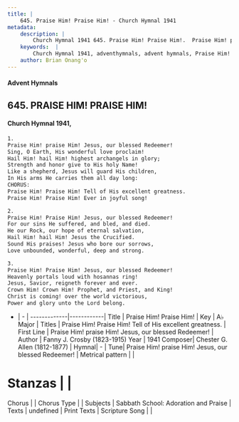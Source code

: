```yaml
---
title: |
    645. Praise Him! Praise Him! - Church Hymnal 1941
metadata:
    description: |
        Church Hymnal 1941 645. Praise Him! Praise Him!.  Praise Him! praise Him! Jesus, our blessed Redeemer! Sing, O Earth, His wonderful love proclaim! Hail Him! hail Him! highest archangels in glory; Strength and honor give to His holy Name! Like a shepherd, Jesus will guard His children, In His arms He carries them all day long: CHORUS: Praise Him! Praise Him! Tell of His excellent greatness. Praise Him! Praise Him! Ever in joyful song! 
    keywords:  |
        Church Hymnal 1941, adventhymnals, advent hymnals, Praise Him! Praise Him!, Praise Him! praise Him! Jesus, our blessed Redeemer!. Praise Him! Praise Him! Tell of His excellent greatness.
    author: Brian Onang'o
---
```


#### Advent Hymnals
## 645. PRAISE HIM! PRAISE HIM!
####  Church Hymnal 1941,

```txt
1.
Praise Him! praise Him! Jesus, our blessed Redeemer!
Sing, O Earth, His wonderful love proclaim!
Hail Him! hail Him! highest archangels in glory;
Strength and honor give to His holy Name!
Like a shepherd, Jesus will guard His children,
In His arms He carries them all day long:
CHORUS:
Praise Him! Praise Him! Tell of His excellent greatness.
Praise Him! Praise Him! Ever in joyful song!

2.
Praise Him! Praise Him! Jesus, our blessed Redeemer!
For our sins He suffered, and bled, and died.
He our Rock, our hope of eternal salvation,
Hail Him! hail Him! Jesus the Crucified.
Sound His praises! Jesus who bore our sorrows,
Love unbounded, wonderful, deep and strong.

3.
Praise Him! Praise Him! Jesus, our blessed Redeemer!
Heavenly portals loud with hosannas ring!
Jesus, Savior, reigneth forever and ever.
Crown Him! Crown Him! Prophet, and Priest, and King!
Christ is coming! over the world victorious,
Power and glory unto the Lord belong.

```

- |   -  |
-------------|------------|
Title | Praise Him! Praise Him! |
Key | A♭ Major |
Titles | Praise Him! Praise Him! Tell of His excellent greatness. |
First Line | Praise Him! praise Him! Jesus, our blessed Redeemer! |
Author | Fanny J. Crosby (1823-1915)
Year | 1941
Composer| Chester G. Allen (1812-1877) |
Hymnal|  - |
Tune| Praise Him! praise Him! Jesus, our blessed Redeemer! |
Metrical pattern | |
# Stanzas |  |
Chorus |  |
Chorus Type |  |
Subjects | Sabbath School: Adoration and Praise |
Texts | undefined |
Print Texts | 
Scripture Song |  |
    
